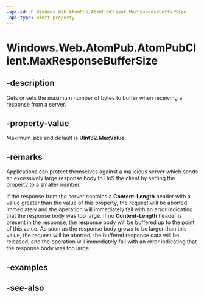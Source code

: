 ```yaml
---
-api-id: P:Windows.Web.AtomPub.AtomPubClient.MaxResponseBufferSize
-api-type: winrt property
---
```


<!-- Property syntax
public uint MaxResponseBufferSize { get;  set; }
-->

# Windows.Web.AtomPub.AtomPubClient.MaxResponseBufferSize

## -description

Gets or sets the maximum number of bytes to buffer when receiving a response from a server.

## -property-value

Maximum size and default is **UInt32.MaxValue**.

## -remarks

Applications can protect themselves against a malicious server which sends an excessively large response body to DoS the client by setting the property to a smaller number.

If the response from the server contains a **Content-Length** header with a value greater than the value of this property, the request will be aborted immediately and the operation will immediately fail with an error indicating that the response body was too large. If no **Content-Length** header is present in the response, the response body will be buffered up to the point of this value. As soon as the response body grows to be larger than this value, the request will be aborted, the buffered response data will be released, and the operation will immediately fail with an error indicating that the response body was too large.

## -examples

## -see-also
